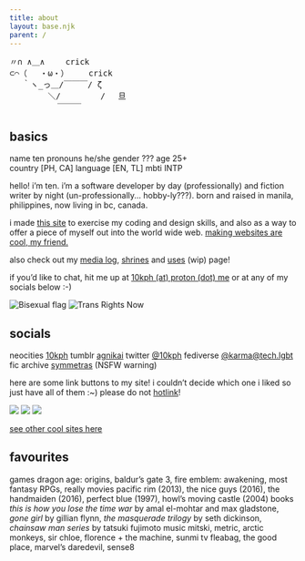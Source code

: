 ```yaml
---
title: about
layout: base.njk
parent: /
---
```


<pre class="ascii">
〃∩ ∧＿∧ 　　crick
⊂⌒（ 　・ω・）　　　crick
　 ｀ヽ_っ＿/￣￣￣/ ζ
　 　 　 ＼/ 　  　  /　 旦
　　　　　　￣￣￣
</pre>

<p></p>

## basics

<div class="two-col-flex">
<div class="grid">
<span class="label">name</span>
<span>ten</span>
<span class="label">pronouns</span>
<span>he/she</span>
<span class="label">gender</span>
<span>???</span>
<span class="label">age</span>
<span>25+</span>
</div>
<div class="grid">
<span class="label">country</span>
<span>[PH, CA]</span>
<span class="label">language</span>
<span>[EN, TL]</span>
<span class="label">mbti</span>
<span>INTP</span>
</div>
</div>
<p></p>

hello! i’m ten. i’m a software developer by day (professionally) and fiction writer by night (un-professionally... hobby-ly???). born and raised in manila, philippines, now living in bc, canada.

i made [this site](/site-info) to exercise my coding and design skills, and also as a way to offer a piece of myself out into the world wide web. [making websites are cool, my friend.](/resources/dev)

also check out my [media log](/logs), [shrines](/shrines) and [uses](/uses) (wip) page!

if you’d like to chat, hit me up at [10kph (at) proton (dot) me](mailto:10kph@proton.me) or at any of my socials below :-)

![Bisexual flag](/assets/img/bisexual.png) ![Trans Rights Now](/assets/img/trn.png)

## socials

<div class="two-col-flex">
<div class="grid">
<span class="label">neocities</span>
<span><a href="https://neocities.org/site/10kph">10kph</a></span>
<span class="label">tumblr</span>
<span><a href="https://agnikai.tumblr.com/" rel="me">agnikai</a></span>
<span class="label">twitter</span>
<span><a href="https://twitter.com/10kph" rel="me">@10kph</a></span>
<span class="label">fediverse</span>
<span><a rel="me" href="https://tech.lgbt/@karma">@karma@tech.lgbt</a></span>
<span class="label">fic archive</span>
<span><a rel="me" href="https://symmetras.neocities.org/">symmetras</a> (NSFW warning)</span>
</div>
</div>
<p></p>

here are some link buttons to my site! i couldn’t decide which one i liked so just have all of them :~) please do not [hotlink](https://simple.wikipedia.org/wiki/Hotlinking)!

![](/assets/img/10kph-01.png) ![](/assets/img/10kph-02.png) ![](/assets/img/10kph-03.png)

[see other cool sites here](/links)

## favourites

<div class="grid">
<span class="label">games</span>
<span>dragon age: origins, baldur’s gate 3, fire emblem: awakening, most fantasy RPGs, really</span>
<span class="label">movies</span>
<span>pacific rim (2013), the nice guys (2016), the handmaiden (2016), perfect blue (1997), howl’s moving castle (2004)</span>
<span class="label">books</span>
<span><em>this is how you lose the time war</em> by amal el-mohtar and max gladstone, <em>gone girl</em> by gillian flynn, <em>the masquerade trilogy</em> by seth dickinson, <em>chainsaw man series</em> by tatsuki fujimoto</span>
<span class="label">music</span>
<span>mitski, metric, arctic monkeys, sir chloe, florence + the machine, sunmi</span>
<span class="label">tv</span>
<span>fleabag, the good place, marvel’s daredevil, sense8</span>
</div>
